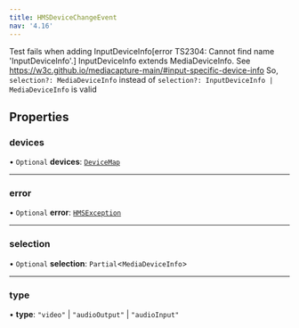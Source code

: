 ```yaml
---
title: HMSDeviceChangeEvent
nav: '4.16'
---
```


Test fails when adding InputDeviceInfo[error TS2304: Cannot find name 'InputDeviceInfo'.]
InputDeviceInfo extends MediaDeviceInfo. See https://w3c.github.io/mediacapture-main/#input-specific-device-info
So, `selection?: MediaDeviceInfo` instead of `selection?: InputDeviceInfo | MediaDeviceInfo` is valid

## Properties

### devices

• `Optional` **devices**: [`DeviceMap`](/api-reference/javascript/v2/interfaces/DeviceMap)

---

### error

• `Optional` **error**: [`HMSException`](/api-reference/javascript/v2/interfaces/HMSException)

---

### selection

• `Optional` **selection**: `Partial`<`MediaDeviceInfo`\>

---

### type

• **type**: `"video"` \| `"audioOutput"` \| `"audioInput"`
